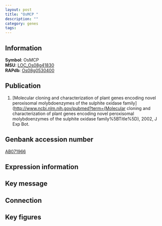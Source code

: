```yaml
---
layout: post
title: "OsMCP "
description: ""
category: genes
tags: 
---
```


## Information
__Symbol__: OsMCP   
__MSU__: [LOC_Os08g41830](http://rice.plantbiology.msu.edu/cgi-bin/ORF_infopage.cgi?orf=LOC_Os08g41830)  
__RAPdb__: [Os08g0530400](http://rapdb.dna.affrc.go.jp/viewer/gbrowse_details/irgsp1?name=Os08g0530400)  

## Publication
1. [Molecular cloning and characterization of plant genes encoding novel peroxisomal molybdoenzymes of the sulphite oxidase family](http://www.ncbi.nlm.nih.gov/pubmed?term=(Molecular cloning and characterization of plant genes encoding novel peroxisomal molybdoenzymes of the sulphite oxidase family%5BTitle%5D), 2002, J Exp Bot.

## Genbank accession number
[AB071966](http://www.ncbi.nlm.nih.gov/nuccore/AB071966)

## Expression information

## Key message

## Connection

## Key figures


